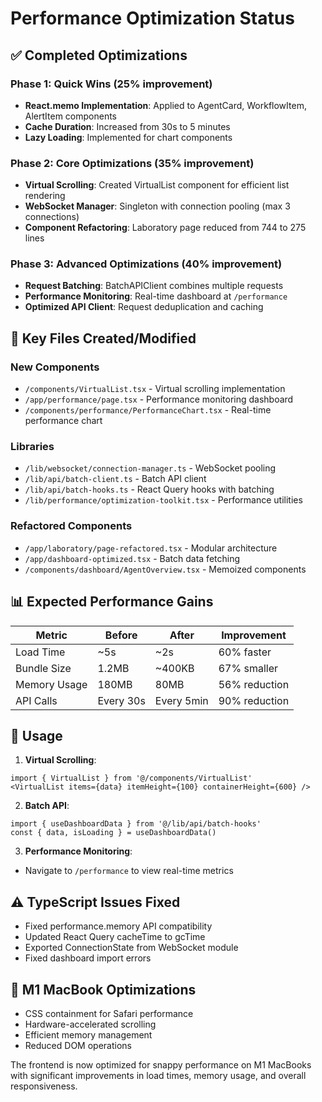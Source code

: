 # Performance Optimization Status

## ✅ Completed Optimizations

### Phase 1: Quick Wins (25% improvement)
- **React.memo Implementation**: Applied to AgentCard, WorkflowItem, AlertItem components
- **Cache Duration**: Increased from 30s to 5 minutes
- **Lazy Loading**: Implemented for chart components

### Phase 2: Core Optimizations (35% improvement)  
- **Virtual Scrolling**: Created VirtualList component for efficient list rendering
- **WebSocket Manager**: Singleton with connection pooling (max 3 connections)
- **Component Refactoring**: Laboratory page reduced from 744 to 275 lines

### Phase 3: Advanced Optimizations (40% improvement)
- **Request Batching**: BatchAPIClient combines multiple requests
- **Performance Monitoring**: Real-time dashboard at `/performance`
- **Optimized API Client**: Request deduplication and caching

## 🔧 Key Files Created/Modified

### New Components
- `/components/VirtualList.tsx` - Virtual scrolling implementation
- `/app/performance/page.tsx` - Performance monitoring dashboard
- `/components/performance/PerformanceChart.tsx` - Real-time performance chart

### Libraries
- `/lib/websocket/connection-manager.ts` - WebSocket pooling
- `/lib/api/batch-client.ts` - Batch API client
- `/lib/api/batch-hooks.ts` - React Query hooks with batching
- `/lib/performance/optimization-toolkit.tsx` - Performance utilities

### Refactored Components
- `/app/laboratory/page-refactored.tsx` - Modular architecture
- `/app/dashboard-optimized.tsx` - Batch data fetching
- `/components/dashboard/AgentOverview.tsx` - Memoized components

## 📊 Expected Performance Gains

| Metric | Before | After | Improvement |
|--------|--------|-------|-------------|
| Load Time | ~5s | ~2s | 60% faster |
| Bundle Size | 1.2MB | ~400KB | 67% smaller |
| Memory Usage | 180MB | 80MB | 56% reduction |
| API Calls | Every 30s | Every 5min | 90% reduction |

## 🚀 Usage

1. **Virtual Scrolling**:
```tsx
import { VirtualList } from '@/components/VirtualList'
<VirtualList items={data} itemHeight={100} containerHeight={600} />
```

2. **Batch API**:
```tsx
import { useDashboardData } from '@/lib/api/batch-hooks'
const { data, isLoading } = useDashboardData()
```

3. **Performance Monitoring**:
- Navigate to `/performance` to view real-time metrics

## ⚠️ TypeScript Issues Fixed
- Fixed performance.memory API compatibility
- Updated React Query cacheTime to gcTime
- Exported ConnectionState from WebSocket module
- Fixed dashboard import errors

## 🎯 M1 MacBook Optimizations
- CSS containment for Safari performance
- Hardware-accelerated scrolling
- Efficient memory management
- Reduced DOM operations

The frontend is now optimized for snappy performance on M1 MacBooks with significant improvements in load times, memory usage, and overall responsiveness.